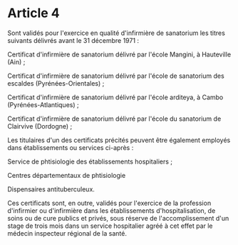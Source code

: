 # Article 4

Sont validés pour l'exercice en qualité d'infirmière de sanatorium les titres suivants délivrés avant le 31 décembre 1971 :

Certificat d'infirmière de sanatorium délivré par l'école Mangini, à Hauteville (Ain) ;

Certificat d'infirmière de sanatorium délivré par l'école de sanatorium des escaldes (Pyrénées-Orientales) ;

Certificat d'infirmière de sanatorium délivré par l'école arditeya, à Cambo (Pyrénées-Atlantiques) ;

Certificat d'infirmière de sanatorium délivré par l'école du sanatorium de Clairvive (Dordogne) ;

Les titulaires d'un des certificats précités peuvent être également employés dans établissements ou services ci-après :

Service de phtisiologie des établissements hospitaliers ;

Centres départementaux de phtisiologie

Dispensaires antituberculeux.

Ces certificats sont, en outre, validés pour l'exercice de la profession d'infirmier ou d'infirmière dans les établissements d'hospitalisation, de soins ou de cure publics et privés, sous réserve de l'accomplissement d'un stage de trois mois dans un service hospitalier agréé à cet effet par le médecin inspecteur régional de la santé.
